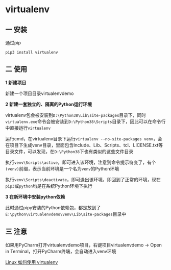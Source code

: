 # virtualenv

## 一 安装

通过pip

`pip3 install virtualenv`

## 二 使用

**1 新建项目**

新建一个项目目录virtualenvdemo

**2 新建一套独立的、隔离的Python运行环境**

virtualenv包会被安装到`D:\Python38\Lib\site-packages`目录下，同时`virtualenv.exe`命令会被安装到`D:\Python38\Scripts`目录下，因此可以在命令行中直接运行`virtualenv`

运行cmd，在virtualenv目录下运行`virtualenv --no-site-packages venv`，会在项目下生成venv目录，里面包含Include、Lib、Scripts、tcl、LICENSE.txt等目录文件，可以发现，在`D:\Python38`下也有类似的这些文件目录

执行`venv\Scripts\active`，即可进入该环境，注意到命令提示符变了，有个`(venv)`前缀，表示当前环境是一个名为`venv`的Python环境

执行`venv\Scripts\deactivate`，即可退出该环境，即回到了正常的环境，现在`pip3`或`python`均是在系统Python环境下执行

**3 在新环境中安装python依赖**

此时通过pipy安装的Python依赖包，都是放到了`E:\python\virtualenvdemo\venv\Lib\site-packages`目录中

## 三 注意

如果用PyCharm打开virtualenvdemo项目，右键项目virtualenvdemo -> Open in Terminal，打开PyCharm终端，会自动进入venv环境

[Linux 如何使用 virtualenv](https://www.cnblogs.com/yanzhi-1996/articles/11100765.html)